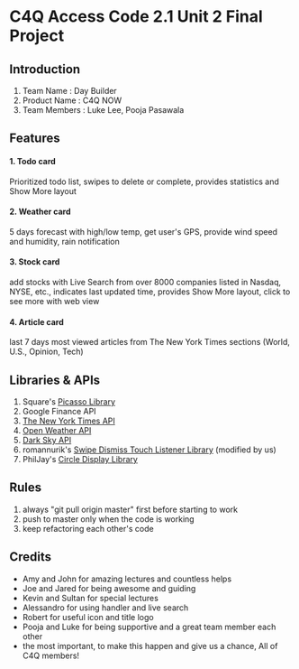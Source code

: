 # C4Q Access Code 2.1 Unit 2 Final Project

## Introduction

1. Team Name : Day Builder
2. Product Name : C4Q NOW
3. Team Members : Luke Lee, Pooja Pasawala



## Features

#### 1. Todo card

Prioritized todo list, swipes to delete or complete, provides statistics and Show More layout



#### 2. Weather card

5 days forecast with high/low temp, get user's GPS, provide wind speed and humidity, rain notification

#### 3. Stock card

add stocks with Live Search from over 8000 companies listed in Nasdaq, NYSE, etc., indicates last updated time, provides Show More layout, click to see more with web view

#### 4. Article card

last 7 days most viewed articles from The New York Times sections (World, U.S., Opinion, Tech)




## Libraries & APIs

1. Square's [Picasso Library](http://square.github.io/picasso/)
2. Google Finance API
3. [The New York Times API](http://developer.nytimes.com/docs)
4. [Open Weather API](http://openweathermap.org/api)
5. [Dark Sky API](https://developer.forecast.io/docs)
6. romannurik's [Swipe Dismiss Touch Listener Library](https://github.com/romannurik/Android-SwipeToDismiss) (modified by us)
7. PhilJay's [Circle Display Library](https://github.com/PhilJay/CircleDisplay)




## Rules
1. always "git pull origin master" first before starting to work
2. push to master only when the code is working
3. keep refactoring each other's code



## Credits

* Amy and John for amazing lectures and countless helps
* Joe and Jared for being awesome and guiding
* Kevin and Sultan for special lectures
* Alessandro for using handler and live search
* Robert for useful icon and title logo
* Pooja and Luke for being supportive and a great team member each other
* the most important, to make this happen and give us a chance, All of C4Q members!
